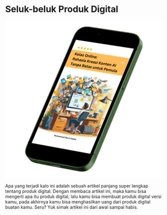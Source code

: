 # Seluk-beluk Produk Digital

![Image 1](images/gambar1.png)

Apa yang terjadi kalo ini adalah sebuah artikel panjang super lengkap tentang produk digital. Dengan membaca artikel ini, maka kamu bisa mengerti apa itu produk digital, lalu kamu bisa membuat produk digital versi kamu, pada akhirnya kamu bisa menghasilkan uang dari produk digital buatan kamu. Seru? Yuk simak artikel ini dari awal sampai habis.


